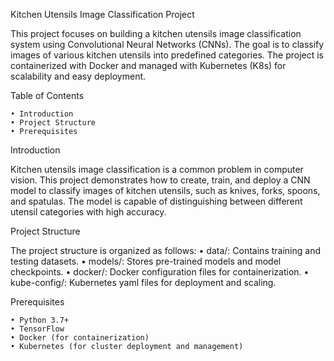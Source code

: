 Kitchen Utensils Image Classification Project

This project focuses on building a kitchen utensils image classification system using Convolutional Neural Networks (CNNs). 
The goal is to classify images of various kitchen utensils into predefined categories. The project is containerized with Docker 
and managed with Kubernetes (K8s) for scalability and easy deployment.

Table of Contents 

    • Introduction
    • Project Structure
    • Prerequisites
      
Introduction

Kitchen utensils image classification is a common problem in computer vision. This project demonstrates how to create, train, 
and deploy a CNN model to classify images of kitchen utensils, such as knives, forks, spoons, and spatulas. The model is capable 
of distinguishing between different utensil categories with high accuracy.

Project Structure

The project structure is organized as follows: 
    • data/: Contains training and testing datasets. 
    • models/: Stores pre-trained models and model checkpoints. 
    • docker/: Docker configuration files for containerization. 
    • kube-config/: Kubernetes yaml files for deployment and scaling.

Prerequisites 

    • Python 3.7+ 
    • TensorFlow 
    • Docker (for containerization) 
    • Kubernetes (for cluster deployment and management)
